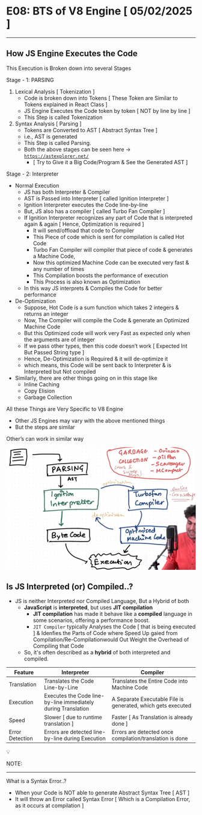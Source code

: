 # E08: BTS of V8 Engine [ 05/02/2025 ]

---

## How JS Engine Executes the Code

This Execution is Broken down into several Stages

Stage - 1: PARSING

1. Lexical Analysis [ Tokenization ]
    - Code is broken down into Tokens [ These Token are Similar to Tokens explained in React Class ]
    - JS Engine Executes the Code token by token [ NOT by line by line ]
    - This Step is called Tokenization
2. Syntax Analysis [ Parsing ]
    - Tokens are Converted to AST [ Abstract Syntax Tree ]
    - i.e., AST is generated
    - This Step is called Parsing.
    - Both the above stages can be seen here → [`https://astexplorer.net/`](https://astexplorer.net/)
        - [ Try to Give it a Big Code/Program & See the Generated AST ]

Stage - 2: Interpreter

- Normal Execution
    - JS has both Interpreter & Compiler
    - AST is Passed into Interpreter [ called Ignition Interpreter ]
    - Ignition Interpreter executes the Code line-by-line
    - But, JS also has a compiler [ called Turbo Fan Compiler ]
    - If Ignition Interpreter recognizes any part of Code that is interpreted again & again [ Hence, Optimization is required ]
        - It will send/offload that code to Compiler
        - This Piece of code which is sent for compilation is called Hot Code
        - Turbo Fan Compiler will compiler that piece of code & generates a Machine Code,
        - Now this optimized Machine Code can be executed very fast & any number of times
        - This Compilation boosts the performance of execution
        - This Process is also known as Optimization
    - In this way JS interprets & Compiles the Code for better performance
- De-Optimization
    - Suppose, Hot Code is a sum function which takes 2 integers & returns an integer
    - Now, The Compiler will compile the Code & generate an Optimized Machine Code
    - But this Optimized code will work very Fast as expected only when the arguments are of integer
    - If we pass other types, then this code doesn’t work [ Expected Int But Passed String type ]
    - Hence, De-Optimization is Required & it will de-optimize it
    - which means, this Code will be sent back to Interpreter & is Interpreted but Not compiled
- Similarly, there are other things going on in this stage like
    - Inline Caching
    - Copy Elision
    - Garbage Collection

All these Things are Very Specific to V8 Engine

- Other JS Engines may vary with the above mentioned things
- But the steps are similar

Other’s can work in similar way

![image.png](image.png)

## Is JS Interpreted (or) Compiled..?

- JS is neither Interpreted nor Compiled Language, But a Hybrid of both
    - **JavaScript** is **interpreted**, but uses **JIT compilation**
        - **JIT compilation** has made it behave like a **compiled** language in some scenarios, offering a performance boost.
        - `JIT Compiler` typically Analyses the Code [ that is being executed ] & Idenfies the Parts of Code where Speed Up gaied from Compilation/Re-Compilationwould Out Weight the Overhead of Compiling that Code
    - So, it's often described as a **hybrid** of both interpreted and compiled.

| Feature | Interpreter | Compiler |
| --- | --- | --- |
| Translation | Translates the Code Line-by-Line | Translates the Entire Code into Machine Code |
| Execution | Executes the Code line-by-line immediately during Translation | A Separate Executable File is generated, which gets executed  |
| Speed | Slower [ due to runtime translation ] | Faster [ As Translation is already done ] |
| Error Detection | Errors are detected line-by-line during Execution | Errors are detected once compilation/translation is done |

<aside>
💡

NOTE:

---

What is a Syntax Error..?

- When your Code is NOT able to generate Abstract Syntax Tree [ AST ]
- It will throw an Error called Syntax Error [ Which is a Compilation Error, as it occurs at compilation ]
</aside>